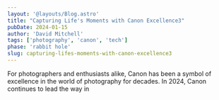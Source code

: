 ```yaml
---
layout: '@layouts/Blog.astro'
title: "Capturing Life's Moments with Canon Excellence3"
pubDate: 2024-01-15
author: 'David Mitchell'
tags: ['photography', 'canon', 'tech']
phase: 'rabbit hole'
slug: capturing-lifes-moments-with-canon-excellence3
---
```


For photographers and enthusiasts alike, Canon has been a symbol of excellence in the world of photography for decades. In 2024, Canon continues to lead the way in 